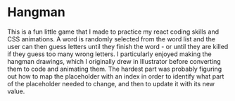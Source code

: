 Hangman
=======
This is a fun little game that I made to practice my react coding skills and CSS animations. A word is randomly selected from the word list and the user can then guess letters until they finish the word - or until they are killed if they guess too many wrong letters. I particularly enjoyed making the hangman drawings, which I originally drew in Illustrator before converting them to code and animating them. The hardest part was probably figuring out how to map the placeholder with an index in order to identify what part of the placeholder needed to change, and then to update it with its new value.